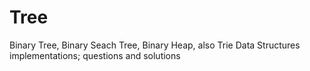 # Tree
Binary Tree, Binary Seach Tree, Binary Heap, also Trie Data Structures implementations; questions and solutions
